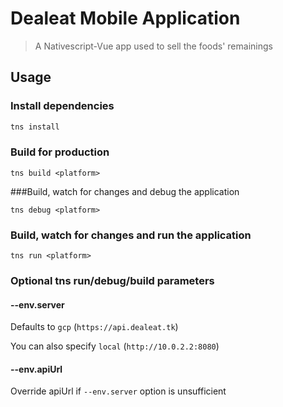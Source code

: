 # Dealeat Mobile Application

> A Nativescript-Vue app used to sell the foods' remainings

## Usage

### Install dependencies
``` bash
tns install
```
### Build for production
```
tns build <platform>
```

###Build, watch for changes and debug the application
```
tns debug <platform>
```

### Build, watch for changes and run the application
```
tns run <platform>
```

### Optional tns run/debug/build parameters

#### --env.server

Defaults to `gcp` (`https://api.dealeat.tk`)

You can also specify `local` (`http://10.0.2.2:8080`)

#### --env.apiUrl

Override apiUrl if `--env.server` option is unsufficient
